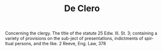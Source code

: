---
title: De Clero
letter: D
permalink: "/definitions/bld-de-clero.html"
body: Concerning the clergy. The tltle of the statute 25 Edw. III. St. 3; containing
  a variety of provisions on the sub-ject of presentatlons, indictments of spir-ltual
  persons, and the like. 2 Reeve, Eng. Law, 378
published_at: '2018-07-07'
source: Black's Law Dictionary 2nd Ed (1910)
layout: post
---